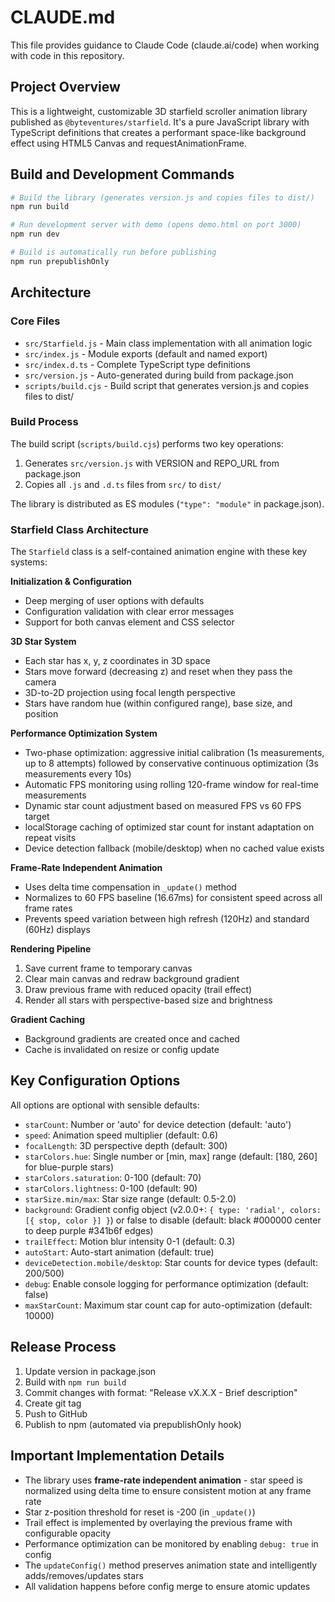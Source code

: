 # CLAUDE.md

This file provides guidance to Claude Code (claude.ai/code) when working with code in this repository.

## Project Overview

This is a lightweight, customizable 3D starfield scroller animation library published as `@byteventures/starfield`. It's a pure JavaScript library with TypeScript definitions that creates a performant space-like background effect using HTML5 Canvas and requestAnimationFrame.

## Build and Development Commands

```bash
# Build the library (generates version.js and copies files to dist/)
npm run build

# Run development server with demo (opens demo.html on port 3000)
npm run dev

# Build is automatically run before publishing
npm run prepublishOnly
```

## Architecture

### Core Files

- `src/Starfield.js` - Main class implementation with all animation logic
- `src/index.js` - Module exports (default and named export)
- `src/index.d.ts` - Complete TypeScript type definitions
- `src/version.js` - Auto-generated during build from package.json
- `scripts/build.cjs` - Build script that generates version.js and copies files to dist/

### Build Process

The build script (`scripts/build.cjs`) performs two key operations:
1. Generates `src/version.js` with VERSION and REPO_URL from package.json
2. Copies all `.js` and `.d.ts` files from `src/` to `dist/`

The library is distributed as ES modules (`"type": "module"` in package.json).

### Starfield Class Architecture

The `Starfield` class is a self-contained animation engine with these key systems:

**Initialization & Configuration**
- Deep merging of user options with defaults
- Configuration validation with clear error messages
- Support for both canvas element and CSS selector

**3D Star System**
- Each star has x, y, z coordinates in 3D space
- Stars move forward (decreasing z) and reset when they pass the camera
- 3D-to-2D projection using focal length perspective
- Stars have random hue (within configured range), base size, and position

**Performance Optimization System**
- Two-phase optimization: aggressive initial calibration (1s measurements, up to 8 attempts) followed by conservative continuous optimization (3s measurements every 10s)
- Automatic FPS monitoring using rolling 120-frame window for real-time measurements
- Dynamic star count adjustment based on measured FPS vs 60 FPS target
- localStorage caching of optimized star count for instant adaptation on repeat visits
- Device detection fallback (mobile/desktop) when no cached value exists

**Frame-Rate Independent Animation**
- Uses delta time compensation in `_update()` method
- Normalizes to 60 FPS baseline (16.67ms) for consistent speed across all frame rates
- Prevents speed variation between high refresh (120Hz) and standard (60Hz) displays

**Rendering Pipeline**
1. Save current frame to temporary canvas
2. Clear main canvas and redraw background gradient
3. Draw previous frame with reduced opacity (trail effect)
4. Render all stars with perspective-based size and brightness

**Gradient Caching**
- Background gradients are created once and cached
- Cache is invalidated on resize or config update

## Key Configuration Options

All options are optional with sensible defaults:

- `starCount`: Number or 'auto' for device detection (default: 'auto')
- `speed`: Animation speed multiplier (default: 0.6)
- `focalLength`: 3D perspective depth (default: 300)
- `starColors.hue`: Single number or [min, max] range (default: [180, 260] for blue-purple stars)
- `starColors.saturation`: 0-100 (default: 70)
- `starColors.lightness`: 0-100 (default: 90)
- `starSize.min/max`: Star size range (default: 0.5-2.0)
- `background`: Gradient config object (v2.0.0+: `{ type: 'radial', colors: [{ stop, color }] }`) or false to disable (default: black #000000 center to deep purple #341b6f edges)
- `trailEffect`: Motion blur intensity 0-1 (default: 0.3)
- `autoStart`: Auto-start animation (default: true)
- `deviceDetection.mobile/desktop`: Star counts for device types (default: 200/500)
- `debug`: Enable console logging for performance optimization (default: false)
- `maxStarCount`: Maximum star count cap for auto-optimization (default: 10000)

## Release Process

1. Update version in package.json
2. Build with `npm run build`
3. Commit changes with format: "Release vX.X.X - Brief description"
4. Create git tag
5. Push to GitHub
6. Publish to npm (automated via prepublishOnly hook)

## Important Implementation Details

- The library uses **frame-rate independent animation** - star speed is normalized using delta time to ensure consistent motion at any frame rate
- Star z-position threshold for reset is -200 (in `_update()`)
- Trail effect is implemented by overlaying the previous frame with configurable opacity
- Performance optimization can be monitored by enabling `debug: true` in config
- The `updateConfig()` method preserves animation state and intelligently adds/removes/updates stars
- All validation happens before config merge to ensure atomic updates
